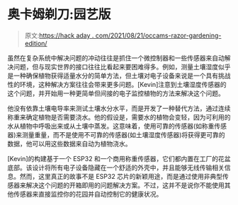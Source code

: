 # 奥卡姆剃刀:园艺版

> 原文:[https://hack aday . com/2021/08/21/occams-razor-gardening-edition/](https://hackaday.com/2021/08/21/occams-razor-gardening-edition/)

虽然在复杂系统中解决问题的冲动往往是抓住一个微控制器和一些传感器来自动解决问题，但与现实世界的接口往往比看起来要困难得多。例如，测量土壤湿度似乎是一种确保植物获得适量水分的简单方法，但土壤对电子设备来说是一个具有挑战性的环境，这种解决方案往往会带来更多问题。[Kevin]注意到土壤湿度传感器的这个问题，并开始用一种更简单但间接的电子监控植物的方法来解决这个问题。

他没有依靠土壤电导率来测试土壤水分水平，而是开发了一种替代方法，通过连续称重来确定植物是否需要浇水。他的假设是，需要水的植物会变轻，因为可利用的水从植物中呼吸出来或从土壤中蒸发。这意味着，使用可靠的传感器(如称重传感器)来测量重量，而不是使用不可靠的传感器(如土壤湿度传感器)将获得更可靠的数据，他可以用这些数据来自动为植物浇水。

[Kevin]的构建基于一个 ESP32 和一个商用称重传感器，它们都内置在工厂的花盆底部。该设计将所有电子设备隐藏在一个舒适的外壳中，并且能够无线传输相关信息。然而，这里真正的故事不是 ESP32 芯片的新颖用途，而是通过使用非典型传感器来解决这个问题的开箱即用的问题解决方案。不过，这并不是说你不能使用其他传感器来直接监控你的花园并自动控制它的健康状况。